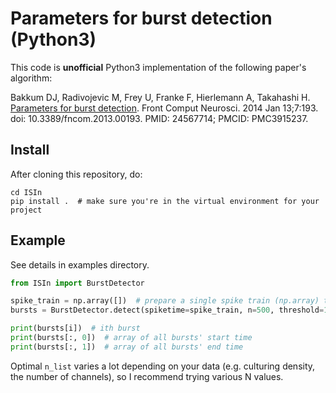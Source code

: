 # Parameters for burst detection (Python3)

This code is **unofficial** Python3 implementation of the following paper's algorithm:

Bakkum DJ, Radivojevic M, Frey U, Franke F, Hierlemann A, Takahashi H. [Parameters for burst detection](https://doi.org/10.3389/fncom.2013.00193). Front Comput Neurosci. 2014 Jan 13;7:193. doi: 10.3389/fncom.2013.00193. PMID: 24567714; PMCID: PMC3915237.

## Install
After cloning this repository, do:
```
cd ISIn
pip install .  # make sure you're in the virtual environment for your project
```

## Example
See details in examples directory.

```python
from ISIn import BurstDetector

spike_train = np.array([])  # prepare a single spike train (np.array) that combines all spikes from multiple channels
bursts = BurstDetector.detect(spiketime=spike_train, n=500, threshold=100)

print(bursts[i])  # ith burst
print(bursts[:, 0])  # array of all bursts' start time
print(bursts[:, 1])  # array of all bursts' end time
```

Optimal `n_list` varies a lot depending on your data (e.g. culturing density, the number of channels), so I recommend trying various N values.

